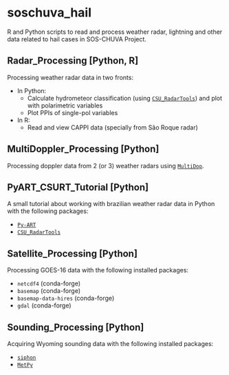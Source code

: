 # soschuva_hail
R and Python scripts to read and process weather radar, lightning and other data related to hail cases in SOS-CHUVA Project.

## Radar_Processing [Python, R]
Processing weather radar data in two fronts:
- In Python:
  - Calculate hydrometeor classification (using [`CSU_RadarTools`](https://github.com/CSU-Radarmet/CSU_RadarTools)) and plot with polarimetric variables
  - Plot PPIs of single-pol variables
- In R:
  - Read and view CAPPI data (specially from São Roque radar)

## MultiDoppler_Processing [Python]
Processing doppler data from 2 (or 3) weather radars using [`MultiDop`](https://github.com/nasa/MultiDop).

## PyART_CSURT_Tutorial [Python]
A small tutorial about working with brazilian weather radar data in Python with the following packages:

- [`Py-ART`](https://github.com/ARM-DOE/pyart)
- [`CSU_RadarTools`](https://github.com/CSU-Radarmet/CSU_RadarTools)

## Satellite_Processing [Python]
Processing GOES-16 data with the following installed packages:

- `netcdf4` (conda-forge)
- `basemap` (conda-forge)
- `basemap-data-hires` (conda-forge)
- `gdal` (conda-forge)

## Sounding_Processing [Python]
Acquiring Wyoming sounding data with the following installed packages:

- [`siphon`](https://github.com/Unidata/siphon)
- [`MetPy`](https://github.com/Unidata/MetPy)

